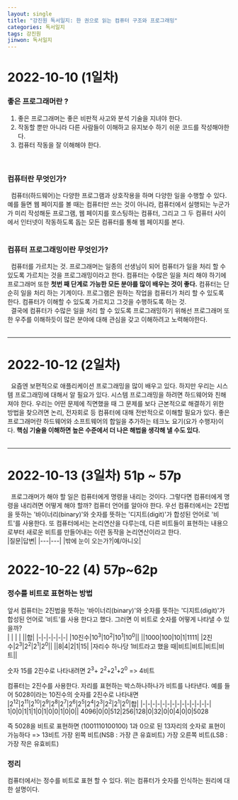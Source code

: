 ```yaml
---
layout: single
title: "강진원 독서일지: 한 권으로 읽는 컴퓨터 구조와 프로그래밍"
categories: 독서일지
tags: 강진원
jinwon: 독서일지
---
```


# 2022-10-10 (1일차)
### 좋은 프로그래머란 ?
1. 좋은 프로그래머는 좋은 비판적 사고와 분석 기술을 지녀야 한다.
2. 작동할 뿐만 아니라 다른 사람들이 이해하고 유지보수 하기 쉬운 코드를 작성해야한다.
3. 컴퓨터 작동을 잘 이해해야 한다. 
</br>

### 컴퓨터란 무엇인가?

&nbsp; 컴퓨터(하드웨어)는 다양한 프로그램과 상호작용을 하며 다양한 일을 수행할 수 있다.    
예를 들면 웹 페이지를 볼 때는 컴퓨터만 쓰는 것이 아니라, 컴퓨터에서 실행되는 누군가가 미리 작성해둔 프로그램, 웹 페이지를 호스팅하는 컴퓨터, 그리고 그 두 컴퓨터 사이에서 인터넷이 작동하도록 돕는 모든 컴퓨터를 통해 웹 페이지를 본다.   
</br>

### 컴퓨터 프로그래밍이란 무엇인가?
&nbsp; 컴퓨터를 가르치는 것. 프로그래머는 일종의 선생님이 되어 컴퓨터가 일을 처리 할 수 있도록 
가르치는 것을 프로그래밍이라고 한다. 컴퓨터는 수많은 일을 처리 해야 하기에 프로그래머 또한 **첫번 째 단계로 가능한 모든 분야를 많이 배우는 것이 좋다.** 컴퓨터는 단순히 일을 처리 하는 기계이다. 프로그램은 원하는 작업을 컴퓨터가 처리 할 수 있도록 한다. 컴퓨터가 이해할 수 있도록 가르치고 그것을 수행하도록 하는 것.   
&nbsp; 결국에 컴퓨터가 수많은 일을 처리 할 수 있도록 프로그래밍하기 위해선 프로그래머 또한 우주를 이해하듯이 많은 분야에 대해 관심을 갖고 이해하려고 노력해야한다.   
</br>  

---

# 2022-10-12 (2일차)
&nbsp;  요즘엔 보편적으로 애플리케이션 프로그래밍을 많이 배우고 있다. 하지만 우리는 시스템 프로그래밍에 대해서 알 필요가 있다. 시스템 프로그래밍을 하려면 하드웨어와 친해져야 한다.
우리는 어떤 문제에 직면했을 때 그 문제를 보다 근본적으로 해결하기 위한 방법을 찾으려면 논리, 전자회로 등 컴퓨터에 대해 전반적으로 이해할 필요가 있다.
좋은 프로그래머란 하드웨어와 소프트웨어의 합일을 추가하는 테크노 요기(요가 수행자)이다. **핵심 기술을 이해하면 높은 수준에서 더 나은 해법을 생각해 낼 수도 있다.**   
<br/>

---

# 2022-10-13 (3일차) 51p ~ 57p
&nbsp;  프로그래머가 해야 할 일은 컴퓨터에게 명령을 내리는 것이다. 그렇다면 컴퓨터에게 명령을 내리려면 어떻게 해야 할까? 컴퓨터 언어를 알아야 한다. 우선 컴퓨터에서는 2진법을 뜻하는 '바이너리(binary)'와 숫자를 뜻하는 '디지트(digit)'가 합성된 언어로 '비트'를 사용한다. 또 컴퓨터에서는 논리연산을 다루는데, 다른 비트들이 표현하는 내용으로부터 새로운 비트를 만들어내는 이런 동작을 논리연산이라고 한다.    
|질문|답변|
|---|---|
|밖에 눈이 오는가?|예/아니오|


# 2022-10-22 (4) 57p~62p
### 정수를 비트로 표현하는 방법   
앞서 컴퓨터는 2진법을 뜻하는 '바이너리(binary)'와 숫자를 뜻하는 '디지트(digit)'가 합성된 언어로 '비트'를 사용 한다고 했다. 그러면 이 비트로 숫자를 어떻게 나타낼 수 있을까?   
| | | | ||합|
|-|-|-|-|-|-|
|10진수|10<sup>3</sup>|10<sup>2</sup>|10<sup>1</sup>|10<sup>0</sup>||
||1000|100|10|1|1111|
|2진수|2<sup>3</sup>|2<sup>2</sup>|2<sup>1</sup>|2<sup>0</sup>||
||8|4|2|1|15|
|자리수 하나당 1비트라고 했을 때|비트|비트|비트|비트||   

숫자 15를 2진수로 나타내려면 2<sup>3</sup>+ 2<sup>2</sup>+2<sup>1</sup>+2<sup>0</sup> => 4비트

컴퓨터는 2진수를 사용한다. 자리를 표현하는 박스하나하나가 비트를 나타낸다. 
예를 들어 5028이라는 10진수의 숫자를 2진수로 나타내면   
|2<sup>12</sup>|2<sup>11</sup>|2<sup>10</sup>|2<sup>9</sup>|2<sup>8</sup>|2<sup>7</sup>|2<sup>6</sup>|2<sup>5</sup>|2<sup>4</sup>|2<sup>3</sup>|2<sup>2</sup>|2<sup>1</sup>|2<sup>0</sup>|합|
|-|-|-|-|-|-|-|-|-|-|-|-|-|-|
1|0|0|1|1|1|0|1|0|0|1|0|0||
4096|0|0|512|256|128|0|32|0|0|4|0|0|5028

즉 5028을 비트로 표현하면 (1001110100100) 1과 0으로 된 13자리의 숫자로 표현이 가능하다 => 13비트
가장 왼쪽 비트(NSB : 가장 큰 유효비트)
가장 오른쪽 비트(LSB : 가장 작은 유효비트)

### 정리
컴퓨터에서는 정수를 비트로 표현 할 수 있다. 위는 컴퓨터가 숫자를 인식하는 원리에 대한 설명이다.
